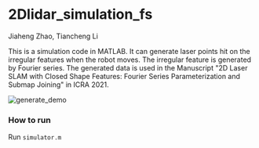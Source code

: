 # 2Dlidar_simulation_fs

Jiaheng Zhao, Tiancheng Li



This is a simulation code in MATLAB. It can generate laser points hit on the irregular features when the robot moves. The irregular feature is generated by Fourier series.  The generated data is used in the Manuscript "2D Laser SLAM with Closed Shape Features: Fourier Series Parameterization and Submap Joining" in ICRA 2021.

![generate_demo](D:\Dropbox\1.Documents\5.Matlab_Program\Simulator_ICRA\2Dlidar_simulation_fs\generate_demo.gif)

### How to run

Run `simulator.m`





